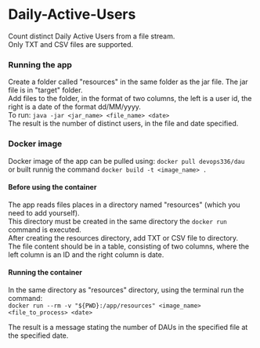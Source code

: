 # Daily-Active-Users  
Count distinct Daily Active Users from a file stream.  
Only TXT and CSV files are supported.  
### Running the app  
Create a folder called "resources" in the same folder as the jar file. The jar file is in "target" folder.  
Add files to the folder, in the format of two columns, the left is a user id, the right is a date of the format dd/MM/yyyy.  
To run: `java -jar <jar_name> <file_name> <date>`  
The result is the number of distinct users, in the file and date specified.      
### Docker image  
Docker image of the app can be pulled using: `docker pull devops336/dau`  
or built runnig the command `docker build -t <image_name> .`  
   
#### Before using the container  
The app reads files places in a directory named "resources" (which you need to add yourself).  
This directory must be created in the same directory the `docker run` command is executed.  
After creating the resources directory, add TXT or CSV file to directory.  
The file content should be in a table, consisting of two columns, where the left column is an ID and the right column is date.  
  
#### Running the container  
In the same directory as "resources" directory, using the terminal run the command:  
`docker run --rm -v "${PWD}:/app/resources" <image_name> <file_to_process> <date>`  
  
The result is a message stating the number of DAUs in the specified file at the specified date.
